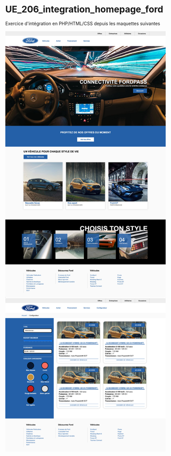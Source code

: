 # UE_206_integration_homepage_ford

Exercice d'intégration en PHP/HTML/CSS depuis les maquettes suivantes


![alt text](https://raw.githubusercontent.com/DamienCuda/UE_206_integration_homepage_ford/main/assets/maquettes/maquette_accueil.jpg?raw=true)
![alt text](https://raw.githubusercontent.com/DamienCuda/UE_206_integration_homepage_ford/main/assets/maquettes/configurateur.jpg?raw=true)
